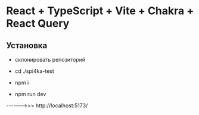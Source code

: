# React + TypeScript + Vite + Chakra + React Query

## Установка

- склонировать репозиторий

- cd ./spi4ka-test
- npm i
- npm run dev

------>>> http://localhost:5173/
